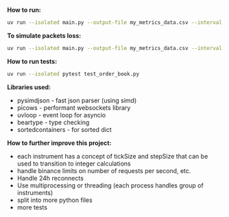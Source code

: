 **How to run:**
```bash
uv run --isolated main.py --output-file my_metrics_data.csv --interval 1 --symbols btcusdt ethusdt bnbusdt
```

**To simulate packets loss:**
```bash
uv run --isolated main.py --output-file my_metrics_data.csv --interval 1 --simulate-desync --symbols btcusdt ethusdt bnbusdt
```

**How to run tests:**
```bash
uv run --isolated pytest test_order_book.py
```

**Libraries used:**
 - pysimdjson - fast json parser (using simd)
 - picows - performant websockets library
 - uvloop - event loop for asyncio
 - beartype - type checking
 - sortedcontainers - for sorted dict


**How to further improve this project:**
 - each instrument has a concept of tickSize and stepSize that can be used to transition to integer calculations
 - handle binance limits on number of requests per second, etc.
 - Handle 24h reconnects
 - Use multiprocessing or threading (each process handles group of instruments)
 - split into more python files
 - more tests

 